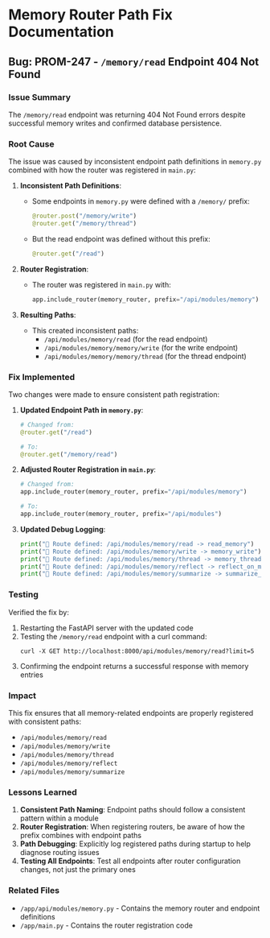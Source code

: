 # Memory Router Path Fix Documentation

## Bug: PROM-247 - `/memory/read` Endpoint 404 Not Found

### Issue Summary
The `/memory/read` endpoint was returning 404 Not Found errors despite successful memory writes and confirmed database persistence.

### Root Cause
The issue was caused by inconsistent endpoint path definitions in `memory.py` combined with how the router was registered in `main.py`:

1. **Inconsistent Path Definitions**:
   - Some endpoints in `memory.py` were defined with a `/memory/` prefix:
     ```python
     @router.post("/memory/write")
     @router.get("/memory/thread")
     ```
   - But the read endpoint was defined without this prefix:
     ```python
     @router.get("/read")
     ```

2. **Router Registration**:
   - The router was registered in `main.py` with:
     ```python
     app.include_router(memory_router, prefix="/api/modules/memory")
     ```

3. **Resulting Paths**:
   - This created inconsistent paths:
     - `/api/modules/memory/read` (for the read endpoint)
     - `/api/modules/memory/memory/write` (for the write endpoint)
     - `/api/modules/memory/memory/thread` (for the thread endpoint)

### Fix Implemented
Two changes were made to ensure consistent path registration:

1. **Updated Endpoint Path in `memory.py`**:
   ```python
   # Changed from:
   @router.get("/read")
   
   # To:
   @router.get("/memory/read")
   ```

2. **Adjusted Router Registration in `main.py`**:
   ```python
   # Changed from:
   app.include_router(memory_router, prefix="/api/modules/memory")
   
   # To:
   app.include_router(memory_router, prefix="/api/modules")
   ```

3. **Updated Debug Logging**:
   ```python
   print("🧠 Route defined: /api/modules/memory/read -> read_memory")
   print("🧠 Route defined: /api/modules/memory/write -> memory_write")
   print("🧠 Route defined: /api/modules/memory/thread -> memory_thread")
   print("🧠 Route defined: /api/modules/memory/reflect -> reflect_on_memories")
   print("🧠 Route defined: /api/modules/memory/summarize -> summarize_memories_endpoint")
   ```

### Testing
Verified the fix by:
1. Restarting the FastAPI server with the updated code
2. Testing the `/memory/read` endpoint with a curl command:
   ```
   curl -X GET http://localhost:8000/api/modules/memory/read?limit=5
   ```
3. Confirming the endpoint returns a successful response with memory entries

### Impact
This fix ensures that all memory-related endpoints are properly registered with consistent paths:
- `/api/modules/memory/read`
- `/api/modules/memory/write`
- `/api/modules/memory/thread`
- `/api/modules/memory/reflect`
- `/api/modules/memory/summarize`

### Lessons Learned
1. **Consistent Path Naming**: Endpoint paths should follow a consistent pattern within a module
2. **Router Registration**: When registering routers, be aware of how the prefix combines with endpoint paths
3. **Path Debugging**: Explicitly log registered paths during startup to help diagnose routing issues
4. **Testing All Endpoints**: Test all endpoints after router configuration changes, not just the primary ones

### Related Files
- `/app/api/modules/memory.py` - Contains the memory router and endpoint definitions
- `/app/main.py` - Contains the router registration code
